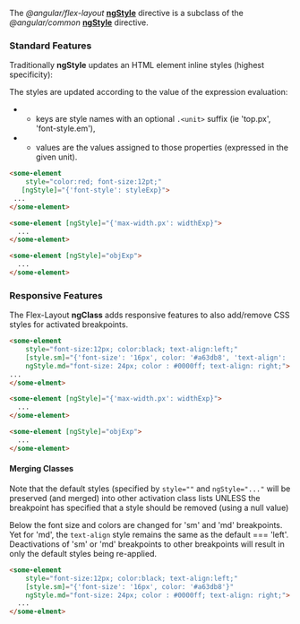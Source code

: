 The *@angular/flex-layout* [**ngStyle**](https://github.com/angular/flex-layout/blob/master/src/lib/flexbox/api/style.ts#L53) directive is a subclass of the *@angular/common* [**ngStyle**](https://github.com/angular/angular/blob/master/modules/@angular/common/src/directives/ng_style.ts#L34) directive. 

### Standard Features

Traditionally **ngStyle** updates an HTML element inline styles (highest specificity):

The styles are updated according to the value of the expression evaluation:

 *  - keys are style names with an optional `.<unit>` suffix (ie 'top.px', 'font-style.em'),
 *  - values are the values assigned to those properties (expressed in the given unit).


```html
<some-element 
    style="color:red; font-size:12pt;"
   [ngStyle]="{'font-style': styleExp}">
 ... 
</some-element>

<some-element [ngStyle]="{'max-width.px': widthExp}">
  ...
</some-element>

<some-element [ngStyle]="objExp">
  ...
</some-element>
```

### Responsive Features

The Flex-Layout **ngClass** adds responsive features to also add/remove CSS styles for activated breakpoints.


```html
<some-element 
    style="font-size:12px; color:black; text-align:left;"
    [style.sm]="{'font-size': '16px', color: '#a63db8', 'text-align': 'center'}"
    ngStyle.md="font-size: 24px; color : #0000ff; text-align: right;">
...
</some-elment>

<some-element [ngStyle]="{'max-width.px': widthExp}">
  ...
</some-element>

<some-element [ngStyle]="objExp">
  ...
</some-element>
```

#### Merging Classes

Note that the default styles (specified by `style=""` and `ngStyle="..."` will be preserved (and merged) into other activation class lists UNLESS the breakpoint has specified that a style should be removed (using a null value)

Below the font size and colors are changed for 'sm' and 'md' breakpoints. Yet for 'md', the `text-align` style remains the same as the default === 'left'. Deactivations of 'sm' or 'md' breakpoints to other breakpoints will result in only the default styles being re-applied.

```html
<some-element 
    style="font-size:12px; color:black; text-align:left;"
    [style.sm]="{'font-size': '16px', color: '#a63db8'}"
    ngStyle.md="font-size: 24px; color : #0000ff; text-align: right;">
  ...
</some-elment>
```

